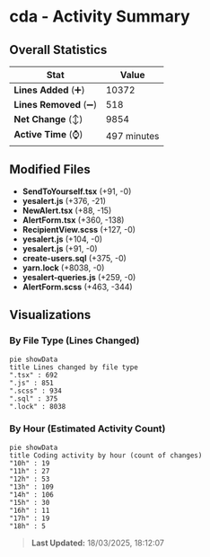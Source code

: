 # cda - Activity Summary 

## Overall Statistics

| Stat                   | Value                                                             |
| ---------------------- | ----------------------------------------------------------------- |
| **Lines Added** (➕)   | 10372                                          |
| **Lines Removed** (➖) | 518                                        |
| **Net Change** (↕)    | 9854                |
| **Active Time** (⌚)   | 497 minutes |


## Modified Files
- **SendToYourself.tsx** (+91, -0)
- **yesalert.js** (+376, -21)
- **NewAlert.tsx** (+88, -15)
- **AlertForm.tsx** (+360, -138)
- **RecipientView.scss** (+127, -0)
- **yesalert.js** (+104, -0)
- **yesalert.js** (+91, -0)
- **create-users.sql** (+375, -0)
- **yarn.lock** (+8038, -0)
- **yesalert-queries.js** (+259, -0)
- **AlertForm.scss** (+463, -344)

## Visualizations

### By File Type (Lines Changed)

```mermaid
pie showData
title Lines changed by file type
".tsx" : 692
".js" : 851
".scss" : 934
".sql" : 375
".lock" : 8038
```

### By Hour (Estimated Activity Count)

```mermaid
pie showData
title Coding activity by hour (count of changes)
"10h" : 19
"11h" : 27
"12h" : 53
"13h" : 109
"14h" : 106
"15h" : 30
"16h" : 11
"17h" : 19
"18h" : 5
```


> **Last Updated:** 18/03/2025, 18:12:07